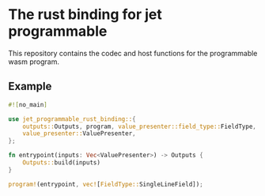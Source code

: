# The rust binding for jet programmable

This repository contains the codec and host functions for the programmable wasm program.

## Example
```rust
#![no_main]

use jet_programmable_rust_binding::{
    outputs::Outputs, program, value_presenter::field_type::FieldType,
    value_presenter::ValuePresenter,
};

fn entrypoint(inputs: Vec<ValuePresenter>) -> Outputs {
    Outputs::build(inputs)
}

program!(entrypoint, vec![FieldType::SingleLineField]);
```
